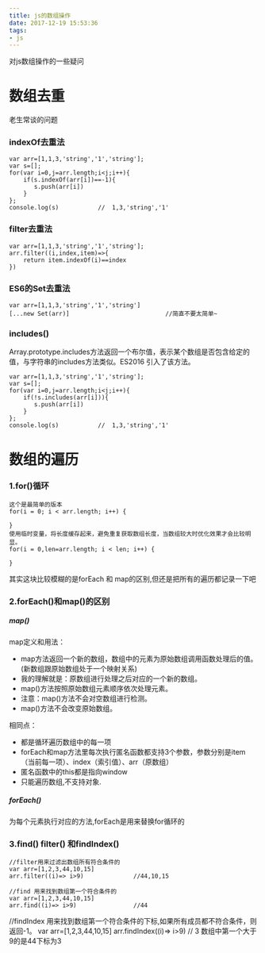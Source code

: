 ```yaml
---
title: js的数组操作
date: 2017-12-19 15:53:36
tags:
- js
---
```


对js数组操作的一些疑问

<!-- more -->


# 数组去重

老生常谈的问题


### indexOf去重法

```
var arr=[1,1,3,'string','1','string'];
var s=[];
for(var i=0,j=arr.length;i<j;i++){
    if(s.indexOf(arr[i])==-1){
       s.push(arr[i])
    }
};
console.log(s)           //  1,3,'string','1'
```



### filter去重法

```
var arr=[1,1,3,'string','1','string'];
arr.filter((i,index,item)=>{
    return item.indexOf(i)==index
})

```


### ES6的Set去重法
 
```
var arr=[1,1,3,'string','1','string']
[...new Set(arr)]                           //简直不要太简单~
```



### includes()

Array.prototype.includes方法返回一个布尔值，表示某个数组是否包含给定的值，与字符串的includes方法类似。ES2016 引入了该方法。

```
var arr=[1,1,3,'string','1','string'];
var s=[];
for(var i=0,j=arr.length;i<j;i++){
    if(!s.includes(arr[i])){
       s.push(arr[i])
    }
};
console.log(s)           //  1,3,'string','1'
```




# 数组的遍历



###  1.for()循环


```
这个是最简单的版本
for(i = 0; i < arr.length; i++) {
    
} 
使用临时变量，将长度缓存起来，避免重复获取数组长度，当数组较大时优化效果才会比较明显。
for(i = 0,len=arr.length; i < len; i++) {
   
}

```


其实这块比较模糊的是forEach 和 map的区别,但还是把所有的遍历都记录一下吧


### 2.forEach()和map()的区别

##### map()

map定义和用法： 
+ map方法返回一个新的数组，数组中的元素为原始数组调用函数处理后的值。 (新数组跟原始数组处于一个映射关系)
+ 我的理解就是：原数组进行处理之后对应的一个新的数组。 
+ map()方法按照原始数组元素顺序依次处理元素。 
+ 注意：map()方法不会对空数组进行检测。 
+ map()方法不会改变原始数组。 


相同点：
+ 都是循环遍历数组中的每一项
+ forEach和map方法里每次执行匿名函数都支持3个参数，参数分别是item（当前每一项）、index（索引值）、arr（原数组）
+ 匿名函数中的this都是指向window
+ 只能遍历数组,不支持对象.



##### forEach()

为每个元素执行对应的方法,forEach是用来替换for循环的




###  3.find() filter() 和findIndex()

```
//filter用来过滤出数组所有符合条件的
var arr=[1,2,3,44,10,15]
arr.filter((i)=> i>9)              //44,10,15

//find 用来找到数组第一个符合条件的
var arr=[1,2,3,44,10,15]
arr.find((i)=> i>9)                //44
```

//findIndex 用来找到数组第一个符合条件的下标,如果所有成员都不符合条件，则返回-1。
var arr=[1,2,3,44,10,15]
arr.findIndex((i)=> i>9)           // 3   数组中第一个大于9的是44下标为3 

